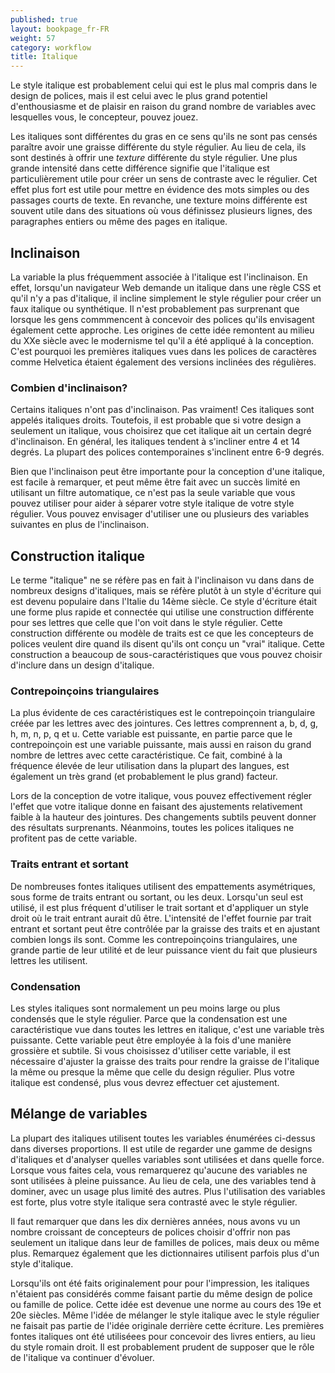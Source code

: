 ```yaml
---
published: true
layout: bookpage_fr-FR
weight: 57
category: workflow
title: Italique
---
```


Le style italique est probablement celui qui est le plus mal compris dans le design de polices, mais il est celui avec le plus grand potentiel d'enthousiasme et de plaisir en raison du grand nombre de variables avec lesquelles vous, le concepteur, pouvez jouez.

Les italiques sont différentes du gras en ce sens qu'ils ne sont pas censés paraître avoir une graisse différente du style régulier. Au lieu de cela, ils sont destinés à offrir une <em>texture</em> différente du style régulier. Une plus grande intensité dans cette différence signifie que l'italique est particulièrement utile pour créer un sens de contraste avec le régulier. Cet effet plus fort est utile pour mettre en évidence des mots simples ou des passages courts de texte. En revanche, une texture moins différente est souvent utile dans des situations où vous définissez plusieurs lignes, des paragraphes entiers ou même des pages en italique.

## Inclinaison

La variable la plus fréquemment associée à l'italique est l'inclinaison. En effet, lorsqu'un navigateur Web demande un italique dans une règle CSS et qu'il n'y a pas d'italique, il incline simplement le style régulier pour créer un faux italique ou synthétique. Il n'est probablement pas surprenant que lorsque les gens commmencent à concevoir des polices qu'ils envisagent également cette approche. Les origines de cette idée remontent au milieu du XXe siècle avec le modernisme tel qu'il a été appliqué à la conception. C'est pourquoi les premières italiques vues dans les polices de caractères comme Helvetica étaient également des versions inclinées des régulières.

### Combien d'inclinaison?

Certains italiques n'ont pas d'inclinaison. Pas vraiment! Ces italiques sont appelés italiques droits. Toutefois, il est probable que si votre design a seulement un italique, vous choisirez que cet italique ait un certain degré d'inclinaison. En général, les italiques tendent à s'incliner entre 4 et 14 degrés. La plupart des polices contemporaines s'inclinent entre 6-9 degrés.

Bien que l'inclinaison peut être importante pour la conception d'une italique, est facile à remarquer, et peut même être fait avec un succès limité en utilisant un filtre automatique, ce n'est pas la seule variable que vous pouvez utiliser pour aider à séparer votre style italique de votre style régulier. Vous pouvez envisager d'utiliser une ou plusieurs des variables suivantes en plus de l'inclinaison.

## Construction italique

Le terme "italique" ne se réfère pas en fait à l'inclinaison vu dans dans de nombreux designs d'italiques, mais se réfère plutôt à un style d'écriture qui est devenu populaire dans l'Italie du 14ème siècle. Ce style d'écriture était une forme plus rapide et connectée qui utilise une construction différente pour ses lettres que celle que l'on voit dans le style régulier. Cette construction différente ou modèle de traits est ce que les concepteurs de polices veulent dire quand ils disent qu'ils ont conçu un "vrai" italique. Cette construction a beaucoup de sous-caractéristiques que vous pouvez choisir d'inclure dans un design d'italique.

### Contrepoinçoins triangulaires

La plus évidente de ces caractéristiques est le contrepoinçoin triangulaire créée par les lettres avec des jointures. Ces lettres comprennent a, b, d, g, h, m, n, p, q et u. Cette variable est puissante, en partie parce que le contrepoinçoin est une variable puissante, mais aussi en raison du grand nombre de lettres avec cette caractéristique. Ce fait, combiné à la fréquence élevée de leur utilisation dans la plupart des langues, est également un très grand (et probablement le plus grand) facteur.

Lors de la conception de votre italique, vous pouvez effectivement régler l'effet que votre italique donne en faisant des ajustements relativement faible à la hauteur des jointures. Des changements subtils peuvent donner des résultats surprenants. Néanmoins, toutes les polices italiques ne profitent pas de cette variable.

### Traits entrant et sortant

De nombreuses fontes italiques utilisent des empattements asymétriques, sous forme de traits entrant ou sortant, ou les deux. Lorsqu'un seul est utilisé, il est plus fréquent d'utiliser le trait sortant et d'appliquer un style droit où le trait entrant aurait dû être. L'intensité de l'effet fournie par trait entrant et sortant peut être contrôlée par la graisse des traits et en ajustant combien longs ils sont. Comme les contrepoinçoins triangulaires, une grande partie de leur utilité et de leur puissance vient du fait que plusieurs lettres les utilisent.

### Condensation

Les styles italiques sont normalement un peu moins large ou plus condensés que le style régulier. Parce que la condensation est une caractéristique vue dans toutes les lettres en italique, c'est une variable très puissante. Cette variable peut être employée à la fois d'une manière grossière et subtile. Si vous choisissez d'utiliser cette variable, il est nécessaire d'ajuster la graisse des traits pour rendre la graisse de l'italique la même ou presque la même que celle du design régulier. Plus votre italique est condensé, plus vous devrez effectuer cet ajustement.

## Mélange de variables

La plupart des italiques utilisent toutes les variables énumérées ci-dessus dans diverses proportions. Il est utile de regarder une gamme de designs d'italiques et d'analyser quelles variables sont utilisées et dans quelle force. Lorsque vous faites cela, vous remarquerez qu'aucune des variables ne sont utilisées à pleine puissance. Au lieu de cela, une des variables tend à dominer, avec un usage plus limité des autres. Plus l'utilisation des variables est forte, plus votre style italique sera contrasté avec le style régulier.

Il faut remarquer que dans les dix dernières années, nous avons vu un nombre croissant de concepteurs de polices choisir d'offrir non pas seulement un italique dans leur de familles de polices, mais deux ou même plus. Remarquez également que les dictionnaires utilisent parfois plus d'un style d'italique.

Lorsqu'ils ont été faits originalement pour pour l'impression, les italiques n'étaient pas considérés comme faisant partie du même design de police ou famille de police. Cette idée est devenue une norme au cours des 19e et 20e siècles. Même l'idée de mélanger le style italique avec le style régulier ne faisait pas partie de l'idée originale derrière cette écriture. Les premières fontes italiques ont été utiliséees pour concevoir des livres entiers, au lieu du style romain droit. Il est probablement prudent de supposer que le rôle de l'italique va continuer d'évoluer.

